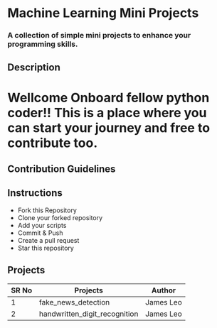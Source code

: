 # Machine Learning Mini Projects
### A collection of simple mini projects to enhance your  programming skills.


## Description


Wellcome Onboard fellow python coder!! This is a place where you can start your journey and free to contribute too.
=======


## Contribution Guidelines

## Instructions
* Fork this Repository
* Clone your forked repository
* Add your scripts
* Commit & Push
* Create a pull request
* Star this repository

## Projects


|SR No |Projects  | Author|
--- | --- | ---|
|1|fake_news_detection|James Leo|
|2|handwritten_digit_recognition|James Leo|
